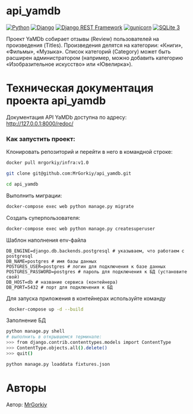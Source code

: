 # api_yamdb
[![Python](https://img.shields.io/badge/-Python-464646?style=flat&logo=Python&logoColor=ffffff&color=043A6B)](https://www.python.org/)
[![Django](https://img.shields.io/badge/-Django-464646?style=flat&logo=Django&logoColor=ffffff&color=043A6B)](https://www.djangoproject.com/)
[![Django REST Framework](https://img.shields.io/badge/-Django%20REST%20Framework-464646?style=flat&logo=Django%20REST%20Framework&logoColor=ffffff&color=043A6B)](https://www.django-rest-framework.org/)
[![gunicorn](https://img.shields.io/badge/-gunicorn-464646?style=flat&logo=gunicorn&logoColor=ffffff&color=043A6B)](https://gunicorn.org/)
[![SQLite 3](https://img.shields.io/badge/-SQLite_3-464646?style=flat&logo=SQLite&logoColor=ffffff&color=043A6B)](https://www.postgresql.org/)

Проект YaMDb собирает отзывы (Review) пользователей на произведения (Titles). Произведения делятся на категории: «Книги», «Фильмы», «Музыка». Список категорий (Category) может быть расширен администратором (например, можно добавить категорию «Изобразительное искусство» или «Ювелирка»).

# Техническая документация проекта api_yamdb
Документация API YaMDb доступна по адресу: http://127.0.0.1:8000/redoc/


### Как запустить проект:

Клонировать репозиторий и перейти в него в командной строке:
```bash
docker pull mrgorkiy/infra:v1.0
```
```bash
git clone git@github.com:MrGorkiy/api_yamdb.git

cd api_yamdb
```

Выполнить миграции:

```bash
docker-compose exec web python manage.py migrate
```

Создать суперпользователя:

```bash
docker-compose exec web python manage.py createsuperuser
```

Шаблон наполнения env-файла
```
DB_ENGINE=django.db.backends.postgresql # указываем, что работаем с postgresql
DB_NAME=postgres # имя базы данных
POSTGRES_USER=postgres # логин для подключения к базе данных
POSTGRES_PASSWORD=postgres # пароль для подключения к БД (установите свой)
DB_HOST=db # название сервиса (контейнера)
DB_PORT=5432 # порт для подключения к БД 
```

Для запуска приложения в контейнерах используйте команду
```bash
 docker-compose up -d --build

```

Заполнение БД
```bash
python manage.py shell  
# выполнить в открывшемся терминале:
>>> from django.contrib.contenttypes.models import ContentType
>>> ContentType.objects.all().delete()
>>> quit()

python manage.py loaddata fixtures.json
```

# Авторы

Автор: [MrGorkiy](https://github.com/MrGorkiy)
